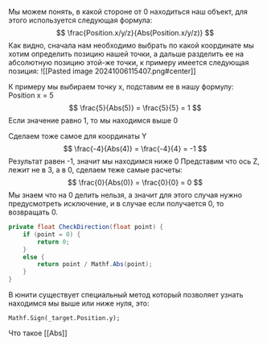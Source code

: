Мы можем понять, в какой стороне от 0 находиться наш объект, для этого используется следующая формула:
$$
\frac{Position.x/y/z}{Abs(Position.x/y/z)}
$$
Как видно, сначала нам необходимо выбрать по какой координате мы хотим определить позицию нашей точки, а дальше разделить ее на абсолютную позицию этой-же точки, к примеру имеется следующая позиция:
![[Pasted image 20241006115407.png#center]]

К примеру мы выбираем точку x, подставим ее в нашу формулу:
Position x = 5
$$
\frac{5}{Abs(5)} = \frac{5}{5} = 1
$$
Если значение равно 1, то мы находимся выше 0

Сделаем тоже самое для координаты Y
$$
\frac{-4}{Abs(4)} = \frac{-4}{4} = -1
$$
Результат равен -1, значит мы находимся ниже 0
Представим что ось Z, лежит не в 3, а в 0, сделаем теже самые расчеты:
$$
\frac{0}{Abs(0)} = \frac{0}{0} = 0
$$
Мы знаем что на 0 делить нельзя, а значит для этого случая нужно предусмотреть исключение, и в случае если получается 0, то возвращать 0.
```csharp
private float CheckDirection(float point) {
	if (point = 0) {
		return 0;
	}
	else {
		return point / Mathf.Abs(point);
	}
}
```

В юнити существует специальный метод который позволяет узнать находимся мы выше или ниже нуля, это:
```Csharp
Mathf.Sign(_target.Position.y);
```

Что такое [[Abs]]